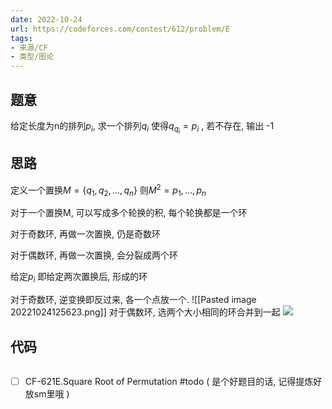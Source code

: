 ```yaml
---
date: 2022-10-24
url: https://codeforces.com/contest/612/problem/E
tags: 
- 来源/CF
- 类型/图论
---
```



## 题意

给定长度为n的排列$p_i$, 求一个排列$q_i$ 
使得$q_{q_{i}} = p_i$ , 若不存在, 输出 -1

## 思路

定义一个置换$M =  \{q_{1}, q_{2}, ... , q_{n} \}$
则$M^{2} = {p_{1}, .. . , p_{n}  }$

对于一个置换M,  可以写成多个轮换的积, 每个轮换都是一个环

对于奇数环, 再做一次置换, 仍是奇数环

对于偶数环,  再做一次置换, 会分裂成两个环

给定$p_{i}$ 即给定两次置换后, 形成的环

对于奇数环, 逆变换即反过来, 各一个点放一个.
![[Pasted image 20221024125623.png]]
对于偶数环, 选两个大小相同的环合并到一起
![](https://pic4.zhimg.com/80/v2-44c702a59d5e21a10444730f29494247_720w.webp)

## 代码
```cpp
```


- [ ] CF-621E.Square Root of Permutation #todo 
( 是个好题目的话, 记得提炼好放sm里哦 )